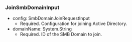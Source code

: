 ### JoinSmbDomainInput


- config: SmbDomainJoinRequestInput
  - Required. Configuration for joining Active Directory.
- domainName: System.String
  - Required. ID of the SMB Domain to join.
